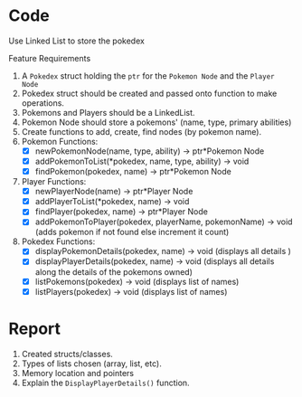 # Code

Use Linked List to store the pokedex

Feature Requirements

1. A `Pokedex` struct holding the `ptr` for the `Pokemon Node` and the `Player Node`
2. Pokedex struct should be created and passed onto function to make operations.
3. Pokemons and Players should be a LinkedList. 
4. Pokemon Node should store a pokemons' (name, type, primary abilities)
5. Create functions to add, create, find nodes (by pokemon name).
6. Pokemon Functions:
    - [x] newPokemonNode(name, type, ability) -> ptr*Pokemon Node
    - [x] addPokemonToList(*pokedex, name, type, ability) -> void
    - [x] findPokemon(pokedex, name) -> ptr*Pokemon Node
7. Player Functions:
    - [x] newPlayerNode(name) -> ptr*Player Node
    - [x] addPlayerToList(*pokedex, name) -> void
    - [x] findPlayer(pokedex, name) -> ptr*Player Node
    - [x] addPokemonToPlayer(pokedex, playerName, pokemonName) -> void (adds pokemon if not found else increment it count)

8. Pokedex Functions:
    - [x] displayPokemonDetails(pokedex, name) -> void (displays all details )
    - [x] displayPlayerDetails(pokedex, name) -> void (displays all details along the details of the pokemons owned)
    - [x] listPokemons(pokedex) -> void  (displays list of names)
    - [x] listPlayers(pokedex) -> void (displays list of names)

# Report
1. Created structs/classes.
2. Types of lists chosen (array, list, etc).
3. Memory location and pointers
4. Explain the `DisplayPlayerDetails()` function.








